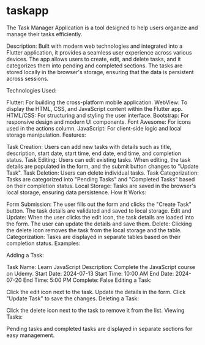 # taskapp
The Task Manager Application is a tool designed to help users organize and manage their tasks efficiently.


Description:
Built with modern web technologies and integrated into a Flutter application, it provides a seamless user experience across various devices. The app allows users to create, edit, and delete tasks, and it categorizes them into pending and completed sections. The tasks are stored locally in the browser's storage, ensuring that the data is persistent across sessions.

Technologies Used:

Flutter: For building the cross-platform mobile application.
WebView: To display the HTML, CSS, and JavaScript content within the Flutter app.
HTML/CSS: For structuring and styling the user interface.
Bootstrap: For responsive design and modern UI components.
Font Awesome: For icons used in the actions column.
JavaScript: For client-side logic and local storage manipulation.
Features:

Task Creation: Users can add new tasks with details such as title, description, start date, start time, end date, end time, and completion status.
Task Editing: Users can edit existing tasks. When editing, the task details are populated in the form, and the submit button changes to "Update Task".
Task Deletion: Users can delete individual tasks.
Task Categorization: Tasks are categorized into "Pending Tasks" and "Completed Tasks" based on their completion status.
Local Storage: Tasks are saved in the browser's local storage, ensuring data persistence.
How It Works:

Form Submission: The user fills out the form and clicks the "Create Task" button. The task details are validated and saved to local storage.
Edit and Update: When the user clicks the edit icon, the task details are loaded into the form. The user can update the details and save them.
Delete: Clicking the delete icon removes the task from the local storage and the table.
Categorization: Tasks are displayed in separate tables based on their completion status.
Examples:

Adding a Task:

Task Name: Learn JavaScript
Description: Complete the JavaScript course on Udemy.
Start Date: 2024-07-13
Start Time: 10:00 AM
End Date: 2024-07-20
End Time: 5:00 PM
Complete: False
Editing a Task:

Click the edit icon next to the task.
Update the details in the form.
Click "Update Task" to save the changes.
Deleting a Task:

Click the delete icon next to the task to remove it from the list.
Viewing Tasks:

Pending tasks and completed tasks are displayed in separate sections for easy management.
